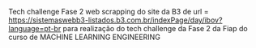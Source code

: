 Tech challenge Fase 2
web scrapping do site da B3 de url = https://sistemaswebb3-listados.b3.com.br/indexPage/day/ibov?language=pt-br para realização do tech challenge da Fase 2 da Fiap do curso de MACHINE LEARNING ENGINEERING
